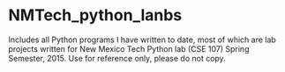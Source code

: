 # NMTech_python_lanbs
Includes all Python programs I have written to date, most of which are lab projects written for New Mexico Tech Python lab 
(CSE 107) Spring Semester, 2015.  Use for reference only, please do not copy.
